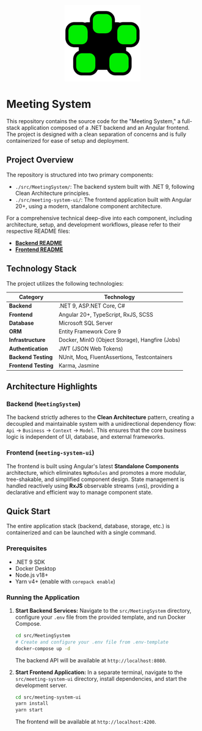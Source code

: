 <p align="center">
  <a href="#" target="_blank">
    <img src="resources/images/meeting-system.png" width="200" alt="Project Logo">
  </a>
</p>

# Meeting System

This repository contains the source code for the "Meeting System," a full-stack application composed of a .NET backend and an Angular frontend. The project is designed with a clean separation of concerns and is fully containerized for ease of setup and deployment.

## Project Overview

The repository is structured into two primary components:

*   `./src/MeetingSystem/`: The backend system built with .NET 9, following Clean Architecture principles.
*   `./src/meeting-system-ui/`: The frontend application built with Angular 20+, using a modern, standalone component architecture.

For a comprehensive technical deep-dive into each component, including architecture, setup, and development workflows, please refer to their respective README files:

*   **[Backend README](./src/MeetingSystem/README.md)**
*   **[Frontend README](./src/meeting-system-ui/README.md)**

## Technology Stack

The project utilizes the following technologies:

| Category          | Technology                                       |
| ----------------- | ------------------------------------------------ |
| **Backend**       | .NET 9, ASP.NET Core, C#                         |
| **Frontend**      | Angular 20+, TypeScript, RxJS, SCSS              |
| **Database**      | Microsoft SQL Server                             |
| **ORM**           | Entity Framework Core 9                          |
| **Infrastructure**| Docker, MinIO (Object Storage), Hangfire (Jobs)  |
| **Authentication**| JWT (JSON Web Tokens)                            |
| **Backend Testing**| NUnit, Moq, FluentAssertions, Testcontainers     |
| **Frontend Testing**| Karma, Jasmine                                   |

## Architecture Highlights

### Backend (`MeetingSystem`)

The backend strictly adheres to the **Clean Architecture** pattern, creating a decoupled and maintainable system with a unidirectional dependency flow: `Api` → `Business` → `Context` → `Model`. This ensures that the core business logic is independent of UI, database, and external frameworks.

### Frontend (`meeting-system-ui`)

The frontend is built using Angular's latest **Standalone Components** architecture, which eliminates `NgModules` and promotes a more modular, tree-shakable, and simplified component design. State management is handled reactively using **RxJS** observable streams (`vm$`), providing a declarative and efficient way to manage component state.

## Quick Start

The entire application stack (backend, database, storage, etc.) is containerized and can be launched with a single command.

### Prerequisites

*   .NET 9 SDK
*   Docker Desktop
*   Node.js v18+
*   Yarn v4+ (enable with `corepack enable`)

### Running the Application

1.  **Start Backend Services:**
    Navigate to the `src/MeetingSystem` directory, configure your `.env` file from the provided template, and run Docker Compose.
    ```bash
    cd src/MeetingSystem
    # Create and configure your .env file from .env-template
    docker-compose up -d
    ```
    The backend API will be available at `http://localhost:8080`.

2.  **Start Frontend Application:**
    In a separate terminal, navigate to the `src/meeting-system-ui` directory, install dependencies, and start the development server.
    ```bash
    cd src/meeting-system-ui
    yarn install
    yarn start
    ```
    The frontend will be available at `http://localhost:4200`.
